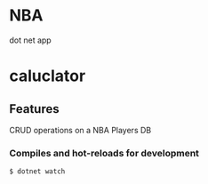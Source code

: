 # NBA
dot net app

# caluclator

## Features

CRUD operations on a NBA Players DB


### Compiles and hot-reloads for development

```
$ dotnet watch
```
